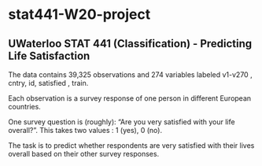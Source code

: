 # stat441-W20-project
## UWaterloo STAT 441 (Classification) - Predicting Life Satisfaction

The data contains 39,325 observations and 274 variables labeled v1-v270 , cntry, id, satisfied , train.

Each observation is a survey response of one person in different European countries.

One survey question is (roughly): “Are you very satisfied with your life overall?”. This takes two values : 1 (yes), 0 (no). 

The task is to predict whether respondents are very satisfied with their lives overall based on their other survey responses.